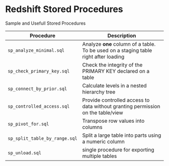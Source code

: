 # Redshift Stored Procedures
Sample and Usefull Stored Procedures

| Procedure                      | Description                                                                           |
| ------------------------------ | --------------------------------------------------------------------------------------|
| `sp_analyze_minimal.sql`       | Analyze **one** column of a table. To be used on a staging table right after loading  |
| `sp_check_primary_key.sql`     | Check the integrity of the PRIMARY KEY declared on a table                            |
| `sp_connect_by_prior.sql`      | Calculate levels in a nested hierarchy tree                                           |
| `sp_controlled_access.sql`     | Provide controlled access to data without granting permission on the table/view       |
| `sp_pivot_for.sql`             | Transpose row values into columns                                                     |
| `sp_split_table_by_range.sql`  | Split a large table into parts using a numeric column                                 |
| `sp_unload.sql`  | single procedure for exporting multiple tables                                 |
